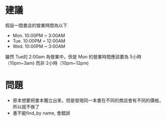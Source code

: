 # 建議

假設一間書店的營業時間為以下

* Mon. 10:00PM ~ 3:00AM
* Tue. 10:00PM ~ 12:00AM
* Wed. 10:00PM ~ 3:00AM

雖然 Tue的 2:00am 為營業中，但是 Mon 的營業時間應該要為 5小時（10pm~3am) 而非 2小時（10pm~12pm)


# 問題

* 原本想要把書本獨立出來，但是發現同一本書在不同的商店會有不同的價格，所以就不做了
* 書不能find_by name, 會錯誤
